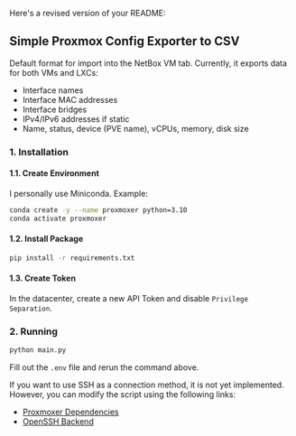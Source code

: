 Here's a revised version of your README:

## Simple Proxmox Config Exporter to CSV

Default format for import into the NetBox VM tab. Currently, it exports data for both VMs and LXCs:
- Interface names
- Interface MAC addresses
- Interface bridges
- IPv4/IPv6 addresses if static
- Name, status, device (PVE name), vCPUs, memory, disk size

### 1. Installation

#### 1.1. Create Environment
I personally use Miniconda. Example:
```bash
conda create -y --name proxmoxer python=3.10
conda activate proxmoxer
```

#### 1.2. Install Package
```bash
pip install -r requirements.txt
```

#### 1.3. Create Token
In the datacenter, create a new API Token and disable `Privilege Separation`.

### 2. Running

```bash
python main.py
```
Fill out the `.env` file and rerun the command above.

If you want to use SSH as a connection method, it is not yet implemented. However, you can modify the script using the following links:
- [Proxmoxer Dependencies](https://proxmoxer.github.io/docs/latest/setup/)
- [OpenSSH Backend](https://proxmoxer.github.io/docs/latest/authentication/#openssh-backend)